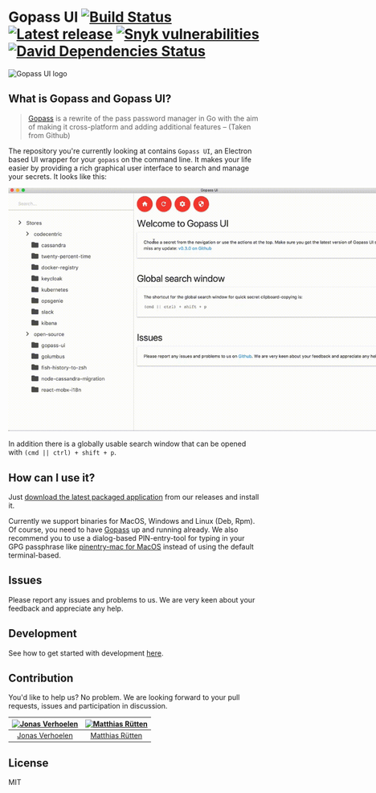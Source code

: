 # Gopass UI [![Build Status](https://travis-ci.org/codecentric/gopass-ui.svg?branch=master)](https://travis-ci.org/codecentric/gopass-ui) [![Latest release](https://img.shields.io/github/release/codecentric/gopass-ui.svg)](https://github.com/codecentric/gopass-ui/releases/latest) [![Snyk vulnerabilities](https://img.shields.io/snyk/vulnerabilities/github/codecentric/gopass-ui.svg)](https://github.com/codecentric/gopass-ui/releases/latest) [![David Dependencies Status](https://david-dm.org/codecentric/gopass-ui.svg)](https://david-dm.org/codecentric/gopass-ui)

<img src="docs/gopass-ui-logo.png" alt="Gopass UI logo" style="max-width: 800px">

## What is Gopass and Gopass UI?

> [Gopass](https://github.com/gopasspw/gopass) is a rewrite of the pass password manager in Go with the aim of making it cross-platform and adding additional features – (Taken from Github)

The repository you're currently looking at contains `Gopass UI`, an Electron based UI wrapper for your `gopass` on the command line. It makes your life easier by providing a rich graphical user interface to search and manage your secrets. It looks like this:

<img src="docs/demo-720p.gif" alt="GIF demonstrating core features of Gopass UI" title="Gopass UI demo" style="max-width: 800px" />

In addition there is a globally usable search window that can be opened with `(cmd || ctrl) + shift + p`.

## How can I use it?

Just [download the latest packaged application](https://github.com/codecentric/gopass-ui/releases/latest) from our releases and install it.

Currently we support binaries for MacOS, Windows and Linux (Deb, Rpm).
Of course, you need to have [Gopass](https://github.com/gopasspw/gopass) up and running already. We also recommend you to use a dialog-based PIN-entry-tool for typing in your GPG passphrase like [pinentry-mac for MacOS](https://formulae.brew.sh/formula/pinentry-mac) instead of using the default terminal-based.

## Issues

Please report any issues and problems to us. We are very keen about your feedback and appreciate any help.

## Development

See how to get started with development [here](docs/development.md).

## Contribution

You'd like to help us? No problem. We are looking forward to your pull requests, issues and participation in discussion.

| [<img alt="Jonas Verhoelen" src="https://avatars1.githubusercontent.com/u/6791360?v=4&s=200" width="200">](https://github.com/jverhoelen) | [<img alt="Matthias Rütten" src="https://avatars1.githubusercontent.com/u/2926623?v=4&s=200" width="200">](https://github.com/ruettenm) |
:---: | :---:
|[Jonas Verhoelen](https://github.com/jverhoelen) | [Matthias Rütten](https://github.com/ruettenm)|

## License
MIT
